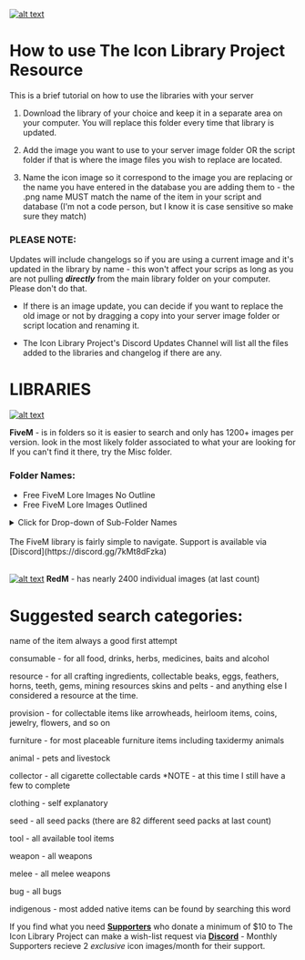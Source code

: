 <a id="libraryiconxsm" href="#libraryiconxsm"><img alt="alt text" src="https://github.com/user-attachments/assets/1fe211e1-53b6-4142-b5b2-ac0fa71c8ef4" /></a>
# How to use The Icon Library Project Resource

This is a brief tutorial on how to use the libraries with your server

1. Download the library of your choice and keep it in a separate area on your computer. You will replace this folder every time that library is updated.

2. Add the image you want to use to your server image folder OR the script folder if that is where the image files you wish to replace are located.

3. Name the icon image so it correspond to the image you are replacing or the name you have entered in the database you are adding them to - the .png name MUST match the name of the item in your script and database (I'm not a code person, but I know it is case sensitive so make sure they match)

### **PLEASE NOTE:**
Updates will include changelogs so if you are using a current image and it's updated in the library by name - this won't affect your scrips as long as you are not pulling ***directly*** from the main library folder on your computer. Please don't do that.

* If there is an image update, you can decide if you want to replace the old image or not by dragging a copy into your server image folder or script location and renaming it.

* The Icon Library Project's Discord Updates Channel will list all the files added to the libraries and changelog if there are any.   <br />


# LIBRARIES
<a id="FiveM Logo OrangeSM" href="#FiveM Logo OrangeSM"><img alt="alt text" src="https://github.com/user-attachments/assets/2ae684bd-e449-49ce-beb3-929b74d30bc2" /></a>

**FiveM** - is in folders so it is easier to search and only has 1200+ images per version. look in the most likely folder associated to what your are looking for 
If you can't find it there, try the Misc folder.

### **Folder Names:**
* Free FiveM Lore Images No Outline
* Free FiveM Lore Images Outlined

<details>

<summary> Click for Drop-down of Sub-Folder Names</summary>

### FOLDER CATEGORIES:
|         A-H                           |         J-W          |
|        :---:                          |        :---:         |
|  * Alcohol (Bottles and Mixed Drinks) |  * Jewelry           |
|  * Camping                            |  * Licenses and IDs  |
|  * Crafting                           |  * Mining            |
|  * Crime                              |  * Misc              |
|  * Drugs                              |  * Moonshine         |
|  * Electronic                         |  * PD                |
|  * EMS                                |  * Tools             |
|  * Farming                            |  * Vapes             |
|  * Fishing                            |  * Weapon Tints      |
|  * Food                               |  * Weapons           |
|  * Garage                             |    |
|  * Hunting                            |    |

</details>
<br/>
The FiveM library is fairly simple to navigate. Support is available via [Discord](https://discord.gg/7kMt8dFzka)
<br/>
<br/>

<a id="RedM Logo RedSM" href="#RedM Logo RedSM"><img alt="alt text" src="https://github.com/user-attachments/assets/646df848-409a-4c5c-85f0-9331548f141c" /></a>
**RedM** - has nearly 2400 individual images (at last count)

# Suggested search categories:

name of the item always a good first attempt

consumable - for all food, drinks, herbs, medicines, baits and alcohol

resource - for all crafting ingredients, collectable beaks, eggs, feathers, horns, teeth, gems, mining resources skins and pelts - and anything else I considered a resource at the time.

provision - for collectable items like arrowheads, heirloom items, coins, jewelry, flowers, and so on

furniture - for most placeable furniture items including taxidermy animals

animal - pets and livestock

collector - all cigarette collectable cards *NOTE - at this time I still have a few to complete

clothing - self explanatory

seed - all seed packs (there are 82 different seed packs at last count)

tool - all available tool items

weapon - all weapons

melee - all melee weapons

bug - all bugs

indigenous - most added native items can be found by searching this word

If you find what you need [**Supporters**](https://ko-fi.com/theiconlibraryproject) who donate a minimum of $10 to The Icon Library Project can make a wish-list request via [**Discord**](https://discord.gg/7kMt8dFzka) - Monthly Supporters recieve 2 *exclusive* icon images/month for their support.
